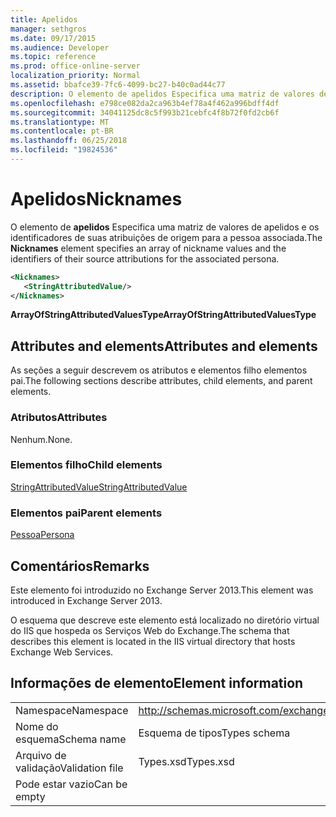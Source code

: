 ```yaml
---
title: Apelidos
manager: sethgros
ms.date: 09/17/2015
ms.audience: Developer
ms.topic: reference
ms.prod: office-online-server
localization_priority: Normal
ms.assetid: bbafce39-7fc6-4099-bc27-b40c0ad44c77
description: O elemento de apelidos Especifica uma matriz de valores de apelidos e os identificadores de suas atribuições de origem para a pessoa associada.
ms.openlocfilehash: e798ce082da2ca963b4ef78a4f462a996bdff4df
ms.sourcegitcommit: 34041125dc8c5f993b21cebfc4f8b72f0fd2cb6f
ms.translationtype: MT
ms.contentlocale: pt-BR
ms.lasthandoff: 06/25/2018
ms.locfileid: "19824536"
---
```

# <a name="nicknames"></a><span data-ttu-id="a0c3d-103">Apelidos</span><span class="sxs-lookup"><span data-stu-id="a0c3d-103">Nicknames</span></span>

<span data-ttu-id="a0c3d-104">O elemento de **apelidos** Especifica uma matriz de valores de apelidos e os identificadores de suas atribuições de origem para a pessoa associada.</span><span class="sxs-lookup"><span data-stu-id="a0c3d-104">The **Nicknames** element specifies an array of nickname values and the identifiers of their source attributions for the associated persona.</span></span> 
  
```XML
<Nicknames>
   <StringAttributedValue/>
</Nicknames>
```

<span data-ttu-id="a0c3d-105">**ArrayOfStringAttributedValuesType**</span><span class="sxs-lookup"><span data-stu-id="a0c3d-105">**ArrayOfStringAttributedValuesType**</span></span>

## <a name="attributes-and-elements"></a><span data-ttu-id="a0c3d-106">Attributes and elements</span><span class="sxs-lookup"><span data-stu-id="a0c3d-106">Attributes and elements</span></span>

<span data-ttu-id="a0c3d-107">As seções a seguir descrevem os atributos e elementos filho elementos pai.</span><span class="sxs-lookup"><span data-stu-id="a0c3d-107">The following sections describe attributes, child elements, and parent elements.</span></span>
  
### <a name="attributes"></a><span data-ttu-id="a0c3d-108">Atributos</span><span class="sxs-lookup"><span data-stu-id="a0c3d-108">Attributes</span></span>

<span data-ttu-id="a0c3d-109">Nenhum.</span><span class="sxs-lookup"><span data-stu-id="a0c3d-109">None.</span></span>
  
### <a name="child-elements"></a><span data-ttu-id="a0c3d-110">Elementos filho</span><span class="sxs-lookup"><span data-stu-id="a0c3d-110">Child elements</span></span>

[<span data-ttu-id="a0c3d-111">StringAttributedValue</span><span class="sxs-lookup"><span data-stu-id="a0c3d-111">StringAttributedValue</span></span>](stringattributedvalue.md)
  
### <a name="parent-elements"></a><span data-ttu-id="a0c3d-112">Elementos pai</span><span class="sxs-lookup"><span data-stu-id="a0c3d-112">Parent elements</span></span>

[<span data-ttu-id="a0c3d-113">Pessoa</span><span class="sxs-lookup"><span data-stu-id="a0c3d-113">Persona</span></span>](persona.md)
  
## <a name="remarks"></a><span data-ttu-id="a0c3d-114">Comentários</span><span class="sxs-lookup"><span data-stu-id="a0c3d-114">Remarks</span></span>

<span data-ttu-id="a0c3d-115">Este elemento foi introduzido no Exchange Server 2013.</span><span class="sxs-lookup"><span data-stu-id="a0c3d-115">This element was introduced in Exchange Server 2013.</span></span>
  
<span data-ttu-id="a0c3d-116">O esquema que descreve este elemento está localizado no diretório virtual do IIS que hospeda os Serviços Web do Exchange.</span><span class="sxs-lookup"><span data-stu-id="a0c3d-116">The schema that describes this element is located in the IIS virtual directory that hosts Exchange Web Services.</span></span>
  
## <a name="element-information"></a><span data-ttu-id="a0c3d-117">Informações de elemento</span><span class="sxs-lookup"><span data-stu-id="a0c3d-117">Element information</span></span>

|||
|:-----|:-----|
|<span data-ttu-id="a0c3d-118">Namespace</span><span class="sxs-lookup"><span data-stu-id="a0c3d-118">Namespace</span></span>  <br/> |http://schemas.microsoft.com/exchange/services/2006/types  <br/> |
|<span data-ttu-id="a0c3d-119">Nome do esquema</span><span class="sxs-lookup"><span data-stu-id="a0c3d-119">Schema name</span></span>  <br/> |<span data-ttu-id="a0c3d-120">Esquema de tipos</span><span class="sxs-lookup"><span data-stu-id="a0c3d-120">Types schema</span></span>  <br/> |
|<span data-ttu-id="a0c3d-121">Arquivo de validação</span><span class="sxs-lookup"><span data-stu-id="a0c3d-121">Validation file</span></span>  <br/> |<span data-ttu-id="a0c3d-122">Types.xsd</span><span class="sxs-lookup"><span data-stu-id="a0c3d-122">Types.xsd</span></span>  <br/> |
|<span data-ttu-id="a0c3d-123">Pode estar vazio</span><span class="sxs-lookup"><span data-stu-id="a0c3d-123">Can be empty</span></span>  <br/> ||
   

